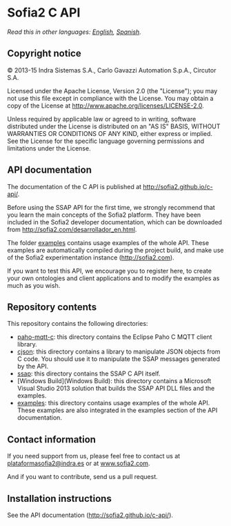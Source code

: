 # Sofia2 C API

*Read this in other languages: [English](README.md), [Spanish](README.es.md).*

## Copyright notice

© 2013-15 Indra Sistemas S.A., Carlo Gavazzi Automation S.p.A., Circutor S.A.

Licensed under the Apache License, Version 2.0 (the "License"); you may not use this file except in compliance with the License. You may obtain a copy of the License at http://www.apache.org/licenses/LICENSE-2.0.

Unless required by applicable law or agreed to in writing, software distributed under the License is distributed on an "AS IS" BASIS, WITHOUT WARRANTIES OR CONDITIONS OF ANY KIND, either express or implied. See the License for the specific language governing permissions and limitations under the License.

## API documentation

The documentation of the C API is published at http://sofia2.github.io/c-api/.

Before using the SSAP API for the first time, we strongly recommend that you learn the main concepts of the Sofia2 platform. They have been included in the Sofia2 developer documentation, which can be downloaded from http://sofia2.com/desarrollador_en.html.

The folder [examples](examples) contains usage examples of the whole API. These examples are automatically compiled during the project build, and make use of the Sofia2 experimentation instance (http://sofia2.com).

If you want to test this API, we encourage you to register here, to create your own ontologies and client applications and to modify the examples as much as you wish.

## Repository contents

This repository contains the following directories:

* [paho-mqtt-c](paho-mqtt-c): this directory contains the Eclipse Paho C MQTT client library.
* [cjson](cjson): this directory contains a library to manipulate JSON objects from C code. You should use it to manipulate the SSAP messages generated by the API.
* [ssap](ssap): this directory contains the SSAP C API itself.
* [Windows Build](Windows Build): this directory contains a Microsoft Visual Studio 2013 solution that builds the SSAP API DLL files and the examples.
* [examples](examples): this directory contains usage examples of the whole API. These examples are also integrated in the examples section of the API documentation.

## Contact information

If you need support from us, please feel free to contact us at [plataformasofia2@indra.es](mailto:plataformasofia2@indra.es) or at www.sofia2.com.

And if you want to contribute, send us a pull request.

## Installation instructions

See the API documentation (http://sofia2.github.io/c-api/).
